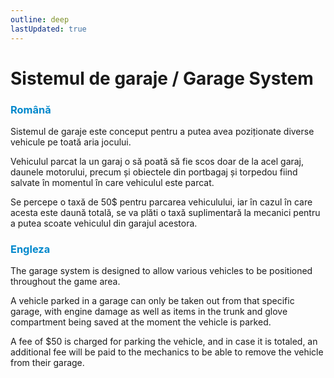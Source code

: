 ```yaml
---
outline: deep
lastUpdated: true
---
```


# Sistemul de garaje / Garage System

### <span style="color: #0088CC">Română</span>

Sistemul de garaje este conceput pentru a putea avea poziționate diverse vehicule pe toată aria jocului.

Vehiculul parcat la un garaj o să poată să fie scos doar de la acel garaj, daunele motorului, precum și obiectele din portbagaj și torpedou fiind salvate în momentul în care vehiculul este parcat.

Se percepe o taxă de 50$ pentru parcarea vehiculului, iar în cazul în care acesta este daună totală, se va plăti o taxă suplimentară la mecanici pentru a putea scoate vehiculul din garajul acestora.

### <span style="color: #0088CC">Engleza</span>

The garage system is designed to allow various vehicles to be positioned throughout the game area.

A vehicle parked in a garage can only be taken out from that specific garage, with engine damage as well as items in the trunk and glove compartment being saved at the moment the vehicle is parked.

A fee of $50 is charged for parking the vehicle, and in case it is totaled, an additional fee will be paid to the mechanics to be able to remove the vehicle from their garage.